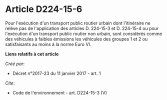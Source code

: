 # Article D224-15-6

Pour l'exécution d'un transport public routier urbain dont l'itinéraire ne relève pas de l'application des articles D.
224-15-3 et D. 224-15-4 ou pour l'exécution d'un transport public routier non urbain, sont considérés comme des véhicules à
faibles émissions les véhicules des groupes 1 et 2 ou satisfaisants au moins à la norme Euro VI.

**Liens relatifs à cet article**

_Créé par_:

  - Décret n°2017-23 du 11 janvier 2017 - art. 1

_Cite_:

  - Code de l'environnement - art. D224-15-3 (V)
